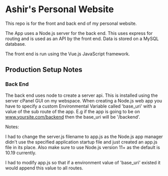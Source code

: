 # Ashir's Personal Website

This repo is for the front and back end of my personal website.

The App uses a Node.js server for the back end. This uses express for routing
and is used as an API by the front end. Data is stored on a MySQL database.

The front end is run using the Vue.js JavaScript framework.

## Production Setup Notes

### Back End

The back end uses node to create a server api. This is installed using the
server cPanel GUI on my webspace. When creating a Node.js web app you have to
specify a custom Environmental Variable called 'base_uri' with a value of
the sub route of the app. E.g if the app is going to be on
www.yoursite.com/backend then the base_uri will be '/backend'.

Notes: 

I had to change the server.js filename to app.js as the Node.js app manager
didn't use the specified application startup file and just created an app.js
file in its place. Also make sure to use Node.js version 11+ as the default is
10.19 currently.

I had to modify app.js so that if a environment value of 'base_uri' existed it
would append this value to all routes.

